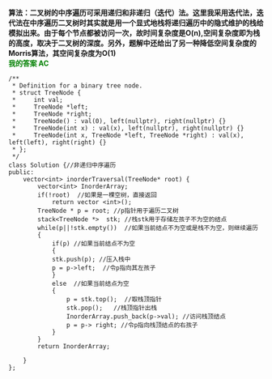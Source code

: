 **算法：二叉树的中序遍历可采用递归和非递归（迭代）法。这里我采用迭代法，迭代法在中序遍历二叉树时其实就是用一个显式地栈将递归遍历中的隐式维护的栈给模拟出来。由于每个节点都被访问一次，故时间复杂度是O(n),空间复杂度即为栈的高度，取决于二叉树的深度。另外，题解中还给出了另一种降低空间复杂度的Morris算法，其空间复杂度为O(1)**    
**<font color = green>我的答案 AC</font>**
```
/**
 * Definition for a binary tree node.
 * struct TreeNode {
 *     int val;
 *     TreeNode *left;
 *     TreeNode *right;
 *     TreeNode() : val(0), left(nullptr), right(nullptr) {}
 *     TreeNode(int x) : val(x), left(nullptr), right(nullptr) {}
 *     TreeNode(int x, TreeNode *left, TreeNode *right) : val(x), left(left), right(right) {}
 * };
 */
class Solution {//非递归中序遍历
public:
    vector<int> inorderTraversal(TreeNode* root) {
        vector<int> InorderArray;
        if(!root)  //如果是一棵空树，直接返回
            return vector <int>();
        TreeNode * p = root; //p指针用于遍历二叉树
        stack<TreeNode *>  stk; //栈stk用于存储左孩子不为空的结点
        while(p||!stk.empty())  //如果当前结点不为空或是栈不为空，则继续遍历
        {
            if(p) //如果当前结点不为空
            {
            stk.push(p); //压入栈中
            p = p->left;  //令p指向其左孩子
            }
            else  //如果当前结点为空
            {
                p = stk.top();  //取栈顶指针
                stk.pop();   //栈顶指针出栈
                InorderArray.push_back(p->val); //访问栈顶结点
                p = p-> right; //令p指向栈顶结点的右孩子
            }
        }
        return InorderArray;  
        
    }
};
```